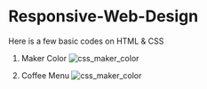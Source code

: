 # Responsive-Web-Design

Here is a few basic codes on HTML & CSS

1) Maker Color
![css_maker_color](https://github.com/AmauryMaros/Responsive-Web-Design/assets/15672213/2c2a1e4f-b3f1-463a-83af-45f5e31706e7)

2) Coffee Menu
![css_maker_color](https://github.com/AmauryMaros/Responsive-Web-Design/assets/15672213/f094cc12-3177-4985-99c6-54917732f1d1)

